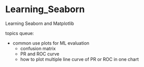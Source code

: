 # Learning_Seaborn
Learning Seaborn and Matplotlib

topics queue:
- common use plots for ML evaluation
	- confusion matrix
	- PR and ROC curve 
	- how to plot multiple line curve of PR or ROC in one chart